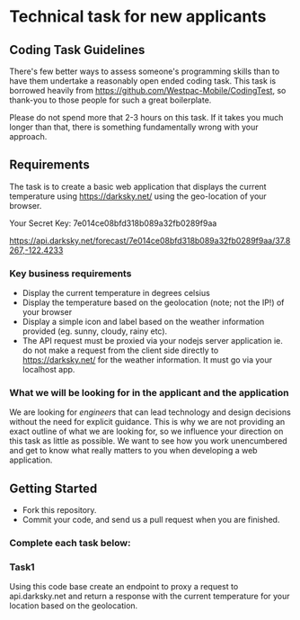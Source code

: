 # Technical task for new applicants

## Coding Task Guidelines

There's few better ways to assess someone's programming skills than to have them undertake a reasonably open ended coding task. This task is borrowed heavily from https://github.com/Westpac-Mobile/CodingTest, so thank-you to those people for such a great boilerplate. 

Please do not spend more that 2-3 hours on this task. If it takes you much longer than that, there is something fundamentally wrong with your approach.

## Requirements

The task is to create a basic web application that displays the current temperature using https://darksky.net/ using the geo-location of your browser.

Your Secret Key:
7e014ce08bfd318b089a32fb0289f9aa

https://api.darksky.net/forecast/7e014ce08bfd318b089a32fb0289f9aa/37.8267,-122.4233

### Key business requirements

* Display the current temperature in degrees celsius
* Display the temperature based on the geolocation (note; not the IP!) of your browser
* Display a simple icon and label based on the weather information provided (eg. sunny, cloudy, rainy etc).
* The API request must be proxied via your nodejs server application ie. do not make a request from the client side directly to https://darksky.net/ for the weather information. It must go via your localhost app.

### What we will be looking for in the applicant and the application

We are looking for *engineers* that can lead technology and design decisions without the need for explicit guidance.  This is why we are not providing an exact outline of what we are looking for, so we influence your direction on this task as little as possible. We want to see how you work unencumbered and get to know what really matters to you when developing a web application.

## Getting Started

* Fork this repository.
* Commit your code, and send us a pull request when you are finished.


### Complete each task below:
### Task1
Using this code base create an endpoint to proxy a request to api.darksky.net and return a response with the current temperature for your location based on the geolocation.


